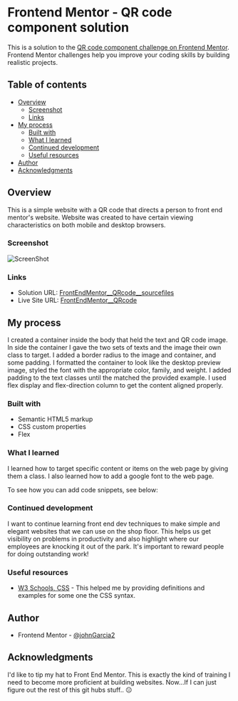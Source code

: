 # Frontend Mentor - QR code component solution

This is a solution to the [QR code component challenge on Frontend Mentor](https://www.frontendmentor.io/challenges/qr-code-component-iux_sIO_H). Frontend Mentor challenges help you improve your coding skills by building realistic projects. 

## Table of contents

- [Overview](#overview)
  - [Screenshot](#screenshot)
  - [Links](#links)
- [My process](#my-process)
  - [Built with](#built-with)
  - [What I learned](#what-i-learned)
  - [Continued development](#continued-development)
  - [Useful resources](#useful-resources)
- [Author](#author)
- [Acknowledgments](#acknowledgments)


## Overview

This is a simple website with a QR code that directs a person to front end mentor's website. Website was created to have certain viewing characteristics on both mobile and desktop browsers.

### Screenshot

![ScreenShot](./screenshot.jpg)

### Links

- Solution URL: [FrontEndMentor__QRcode__sourcefiles](https://github.com/johnGarcia2/FEM--QR__code)
- Live Site URL: [FrontEndMentor__QRcode](https://johngarcia2.github.io/FEM--QR__code/)

## My process

I created a container inside the body that held the text and QR code image. In side the container I gave the two sets of texts and the image their own class to target. I added a border radius to the image and container, and some padding. I formatted the container to look like the desktop preview image, styled the font with the appropriate color, family, and weight. I added padding to the text classes until the matched the provided example. I used flex display and flex-direction column to get the content aligned properly.

### Built with

- Semantic HTML5 markup
- CSS custom properties
- Flex

### What I learned

I learned how to target specific content or items on the web page by giving them a class. I also learned how to add a google font to the web page. 

To see how you can add code snippets, see below:

### Continued development

I want to continue learning front end dev techniques to make simple and elegant websites that we can use on the shop floor. This helps us get visibility on problems in productivity and also highlight where our employees are knocking it out of the park. It's important to reward people for doing outstanding work!

### Useful resources

- [W3 Schools, CSS](https://www.w3schools.com/css/default.asp) - This helped me by providing definitions and examples for some one the CSS syntax.

## Author

- Frontend Mentor - [@johnGarcia2](https://www.frontendmentor.io/profile/johnGarcia2)

## Acknowledgments

I'd like to tip my hat to Front End Mentor. This is exactly the kind of training I need to become more proficient at building websites. Now...If I can just figure out the rest of this git hubs stuff.. :neutral_face: